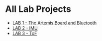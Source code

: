 # All Lab Projects
* [LAB 1 - The Artemis Board and Bluetooth](lab1.md)
* [LAB 2 - IMU](lab1.md)
* [LAB 3 - ToF](lab3.md)

